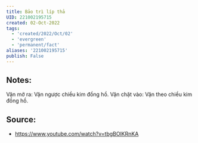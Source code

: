 ```yaml
---
title: Bảo trì líp thả
UID: 221002195715
created: 02-Oct-2022
tags:
  - 'created/2022/Oct/02'
  - 'evergreen'
  - 'permanent/fact'
aliases: '221002195715'
publish: False
---
```

## Notes:
Vặn mở ra: Vặn ngược chiều kim đồng hồ.
Vặn chặt vào: Vặn theo chiều kim đồng hồ.

## Source:
- https://www.youtube.com/watch?v=tbgBOlKRnKA
